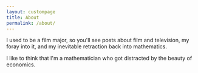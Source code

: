 ```yaml
---
layout: custompage
title: About
permalink: /about/
---
```


I used to be a film major, so you'll see posts about film and television, my foray into it, and my inevitable retraction back into mathematics. 

I like to think that I'm a mathematician who got distracted by the beauty of economics. 